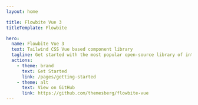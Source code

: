 ```yaml
---
layout: home

title: Flowbite Vue 3
titleTemplate: Flowbite

hero:
  name: Flowbite Vue 3
  text: Tailwind CSS Vue based component library
  tagline: Get started with the most popular open-source library of interactive UI components built with the utility classes from Tailwind CSS
  actions:
    - theme: brand
      text: Get Started
      link: /pages/getting-started
    - theme: alt
      text: View on GitHub
      link: https://github.com/themesberg/flowbite-vue
---
```

